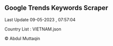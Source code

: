 

## Google Trends Keywords Scraper 
 
Last Update 09-05-2023 , 07:57:04

Country List :
VIETNAM.json



© Abdul Muttaqin 
